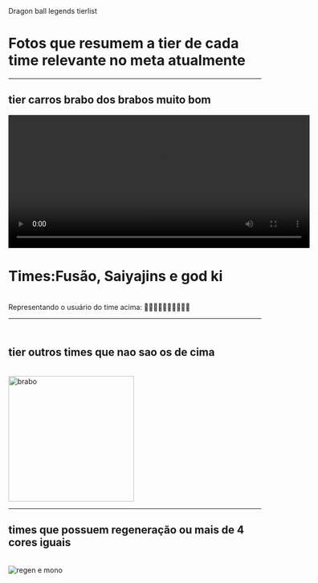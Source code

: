 <!DOCTYPE html>
<html lang="pt-br">
<head>
<div>
    <meta charset="UTF-8">
    <meta http-equiv="X-UA-Compatible" content="IE=edge">
    <meta name="viewport" content="width=device-width, initial-scale=1.0">
    Dragon ball legends tierlist
    <h1>Fotos que resumem a tier de cada time relevante no meta atualmente</h1>
    <hr>
    <h2>tier carros brabo dos brabos muito bom</h2>
    <video align="left" alt="carros brabos" height="265" width="600" src="https://cdn.discordapp.com/attachments/489234783734595604/941417558635085874/carros2_-_Copia.webm" controls></video>
    <br> <h1> Times:Fusão, Saiyajins e god ki </h1>
    <br> Representando o usuário do time acima: 💪🧠💪🧠💪🧠💪🧠💪🧠
<br>
    <hr>
    <h2> <br> tier outros times que nao sao os de cima</h2>
    <br> <img align="center" alt="brabo" height="250" width="250" src="https://media.discordapp.net/attachments/482200446958567425/562821472167657493/gif.gif"/>
    <hr>
    <h2>times que possuem regeneração ou mais de 4 cores iguais</h2>
    <br> <img align="left" alt="regen e mono" src="https://cdn.discordapp.com/attachments/940798829987516506/941407101098541087/Screenshot_2.png"/>
</head>
<body>
    
</body>
</html>
